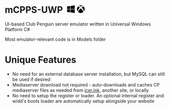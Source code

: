 # mCPPS-UWP&nbsp; ![](https://raw.githubusercontent.com/mh9924/mCPPS-UWP/master/mCPPS/Assets/windows.png) ![](https://raw.githubusercontent.com/mh9924/mCPPS-UWP/master/mCPPS/Assets/xbox.png)
UI-based Club Penguin server emulator written in Universal Windows Platform C#

Most emulator-relevant code is in Models folder

# Unique Features
* No need for an external database server installation, but MySQL can still be used if desired
* Mediaserver download not required - auto-downloads and caches CP mediaserver files as needed from [icer.ink](https://icer.ink/), another site, or locally
* No need to setup the register or loader. An optional internal register and widd's boots loader are automatically setup alongside your website

